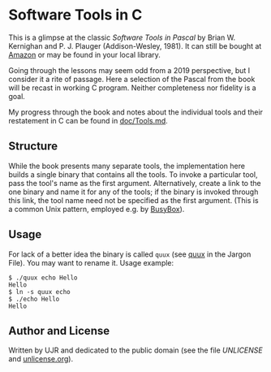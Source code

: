 
Software Tools in C
===================

This is a glimpse at the classic *Software Tools in Pascal*
by Brian W. Kernighan and P. J. Plauger (Addison-Wesley, 1981).
It can still be bought at [Amazon][amazon] or may be found
in your local library.

Going through the lessons may seem odd from a 2019 perspective,
but I consider it a rite of passage. Here a selection of the
Pascal from the book will be recast in working C program.
Neither completeness nor fidelity is a goal.

My progress through the book and notes about the individual tools
and their restatement in C can be found in [doc/Tools.md](doc/Tools.md).


Structure
---------

While the book presents many separate tools, the implementation
here builds a single binary that contains all the tools.
To invoke a particular tool, pass the tool's name as the first
argument. Alternatively, create a link to the one binary and
name it for any of the tools; if the binary is invoked through
this link, the tool name need not be specified as the first argument.
(This is a common Unix pattern, employed e.g. by [BusyBox][busybox]).


Usage
-----

For lack of a better idea the binary is called `quux` (see
[quux][jargon] in the Jargon File). You may want to rename it.
Usage example:

>
    $ ./quux echo Hello
    Hello
    $ ln -s quux echo
    $ ./echo Hello
    Hello


Author and License
------------------

Written by UJR and dedicated to the public domain (see the file
*UNLICENSE* and [unlicense.org][unlicense]).


[amazon]: https://www.amazon.com/dp/0201103427
[busybox]: https://busybox.net/
[jargon]: http://catb.org/esr/jargon/html/Q/quux.html
[unlicense]: https://unlicense.org/

